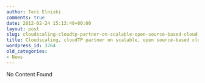 ```yaml
---
author: Teri Elniski
comments: true
date: 2012-02-24 15:13:49+00:00
layout: post
slug: cloudscaling-cloudtp-partner-on-scalable-open-source-based-cloud-platform
title: Cloudscaling, cloudTP partner on scalable, open source-based cloud platform
wordpress_id: 3764
old_categories:
- News
---
```


No Content Found
